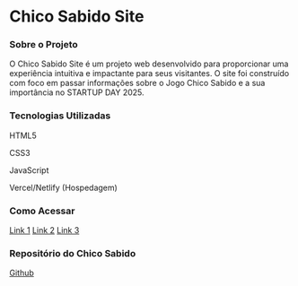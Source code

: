 <h1>Chico Sabido Site</h1>

 

<h3>Sobre o Projeto</h3>

O Chico Sabido Site é um projeto web desenvolvido para proporcionar uma experiência intuitiva e impactante para seus visitantes. O site foi construído com foco em passar informações sobre o Jogo Chico Sabido e a sua importância no STARTUP DAY 2025.

<h3>Tecnologias Utilizadas</h3>

HTML5

CSS3

JavaScript

Vercel/Netlify (Hospedagem)

<h3>Como Acessar</h3>

[Link 1](https://chico-sabido-site-startup-day.vercel.app/)
[Link 2](https://chico-site.vercel.app/)
[Link 3](https://chico-site.netlify.app/)

<h3>Repositório do Chico Sabido</h3>

[Github](https://github.com/MatHenriqueAssis/Chico-Quiz-Flask-App)
